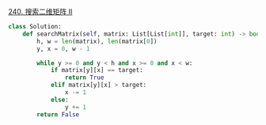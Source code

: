 

[240. 搜索二维矩阵 II](https://leetcode.cn/problems/search-a-2d-matrix-ii/description)

```python []
class Solution:
    def searchMatrix(self, matrix: List[List[int]], target: int) -> bool:
        h, w = len(matrix), len(matrix[0])
        y, x = 0, w - 1

        while y >= 0 and y < h and x >= 0 and x < w:
            if matrix[y][x] == target:
                return True
            elif matrix[y][x] > target:
                x -= 1
            else:
                y += 1
        return False
        
```